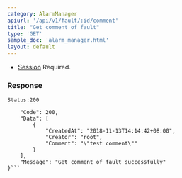 ```yaml
---
category: AlarmManager
apiurl: '/api/v1/fault/:id/comment'
title: "Get comment of fault"
type: 'GET'
sample_doc: 'alarm_manager.html'
layout: default
---
```


* [Session](#/authentication) Required.

### Response

```Status:200```
```{
    "Code": 200,
    "Data": [
        {
            "CreatedAt": "2018-11-13T14:14:42+08:00",
            "Creator": "root",
            "Comment": "\"test comment\""
        }
    ],
    "Message": "Get comment of fault successfully"
}```

